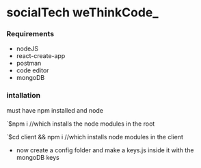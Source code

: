 # socialTech weThinkCode_

### Requirements

- nodeJS
- react-create-app
- postman
- code editor
- mongoDB

### intallation

must have npm installed and node 

`$npm i //which installs the node modules in the root

`$cd client && npm i //which installs node modules in the client

- now create a config folder and make a keys.js inside it with the mongoDB keys
